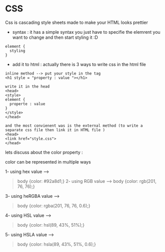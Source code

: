 # CSS 
Css is cascading style sheets made to make your HTML looks prettier

- syntax : it has a simple syntax you just have to specifie the elemrent you want to change and then start styling it :D 
```
element {
  styling 
}
```

- add it to html : actually there is 3 ways to write css in the html file
```
inline method --> put your style in the tag 
<h1 style = "property : value "></h1>

write it in the head 
<head>
<style>
element {
  properte : value 
}
</style>
</head>

and the most convienent was is the external method (to write a separate css file then link it in HTML file )
<head>
<link href="style.css">
</head>
```
lets discuss about the color property :

color can be represented in multiple ways 

1- using hex value --> 
> body {color: #92a8d1;}
2- using RGB  value --> 
> body {color: rgb(201, 76, 76);}

3- using heRGBA  value --> 
> body {color: rgba(201, 76, 76, 0.6);}

4- using HSL value --> 
> body {color: hsl(89, 43%, 51%);}


5- using HSLA value --> 
> body {color: hsla(89, 43%, 51%, 0.6);}

